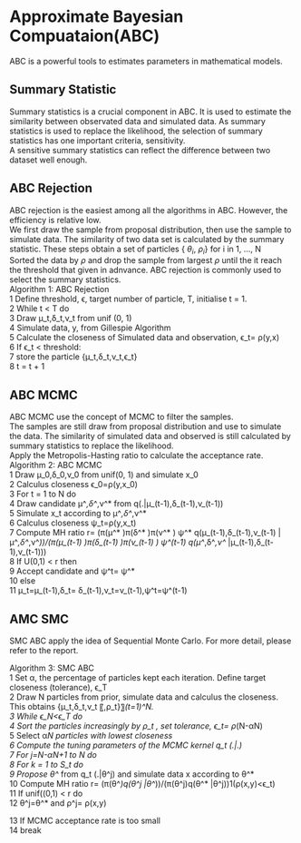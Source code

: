 # Approximate Bayesian Compuataion(ABC)
ABC is a powerful tools to estimates parameters in mathematical models.  
## Summary Statistic
Summary statistics is a crucial component in ABC. It is used to estimate the similarity between observated data and simulated data. 
As summary statistics is used to replace the likelihood, the selection of summary statistics has one important criteria, sensitivity.  
A sensitive summary statistics can reflect the difference between two dataset well enough.  

## ABC Rejection
ABC rejection is the easiest among all the algorithms in ABC. However, the efficiency is relative low.  
We first draw the sample from proposal distribution, then use the sample to simulate data. 
The similarity of two data set is calculated by the summary statistic.  These steps obtain a set of particles { $\theta_i$, $\rho_i$} for i in 1, ..., N  
Sorted the data by $\rho$ and drop the sample from largest $\rho$ until the it reach the threshold that given in adnvance.
ABC rejection is commonly used to select the summary statistics.   
Algorithm 1: ABC Rejection  
1	Define threshold, ϵ, target number of particle, T, initialise t = 1.  
2	While t < T do  
3		Draw μ_t,δ_t,ν_t from unif (0, 1)  
4		Simulate data, y, from Gillespie Algorithm   
5		Calculate the closeness of Simulated data and observation, ϵ_t= ρ(y,x)    
6		If ϵ_t < threshold:  
7			store the particle {μ_t,δ_t,ν_t,ϵ_t}  
8			t = t + 1  

## ABC MCMC
ABC MCMC use the concept of MCMC to filter the samples.  
The samples are still draw from proposal distribution and use to simulate the data. The similarity of simulated data and observed is still calculated by summary statistics to replace the likelihood.  
Apply the Metropolis-Hasting ratio to calculate the acceptance rate.  
Algorithm 2: ABC MCMC  
1	Draw μ_0,δ_0,ν_0 from unif(0, 1) and simulate x_0   
2	Calculus closeness ϵ_0=ρ(y,x_0)  
3	For t = 1 to N do  
4		Draw candidate μ^*,δ^*,ν^* from q(.|μ_(t-1),δ_(t-1),ν_(t-1))  
5		Simulate x_t according to μ^*,δ^*,ν^*  
6		Calculus closeness ψ_t=ρ(y,x_t)  
7		Compute MH ratio r=  (π(μ^* )π(δ^* )π(ν^* ) ψ^* q(μ_(t-1),δ_(t-1),ν_(t-1) |μ^*,δ^*,ν^*))/(π(μ_(t-1) )π(δ_(t-1) )π(ν_(t-1) ) ψ^(t-1)  q(μ^*,δ^*,ν^* |μ_(t-1),δ_(t-1),ν_(t-1)))  
8		If U(0,1) < r then  
9			Accept candidate and ψ^t= ψ^*  
10		else  
11			μ_t=μ_(t-1),δ_t= δ_(t-1),ν_t=ν_(t-1),ψ^t=ψ^(t-1)  

## AMC SMC
SMC ABC apply the idea of Sequential Monte Carlo. For more detail, please refer to the report.  

Algorithm 3: SMC ABC  
1	Set α, the percentage of particles kept each iteration. Define target closeness (tolerance), ϵ_T  
2	Draw N particles from prior, simulate data and calculus the closeness. This obtains {μ_t,δ_t,ν_t 〖,ρ_t}〗_(t=1)^N.   
3	While ϵ_N<ϵ_T do  
4		Sort the particles increasingly by ρ_t , set tolerance, ϵ_t= ρ_(N-αN)  
5		Select α*N particles with lowest closeness  
6		Compute the tuning parameters of the MCMC kernel q_t (.|.)  
7		For j=N-αN+1 to N do  
8			For k = 1 to S_t do  
9				Propose θ^* from q_t (.|θ^j) and simulate data x according to θ^*  
10				Compute MH ratio r=  (π(θ^*)q(θ^j |θ^*))/(π(θ^j)q(θ^* |θ^j))1(ρ(x,y)<ϵ_t)  
11				If unif((0,1) < r do  
12					θ^j=θ^* and ρ^j= ρ(x,y)  
  
13		If MCMC acceptance rate is too small   
14			break  

